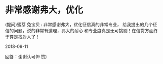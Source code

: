 # 非常感谢弗大，优化

(提问)蜜芽 兔宝贝 : 非常感谢弗大，优化征信真的非常专业， 给我提出的几个征信的问题，说的非常有道理，弗大的耐心 和专业度真是无可挑剔！在信贷方面终于算是找对人了！

2018-09-11

回答：谢谢认可(9 赞)